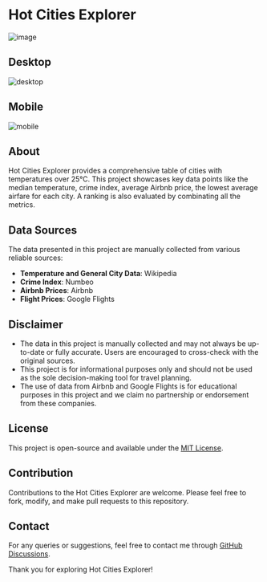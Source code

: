 # Hot Cities Explorer
![image](https://github.com/MarvinAmine/it-is-hot-over-there/assets/126837473/44812a2d-fbbc-4c27-9411-c131f038c8ab)

## Desktop
![desktop](https://github.com/MarvinAmine/it-is-hot-over-there/assets/126837473/6e4c7ff3-8661-437f-832e-0959794d3da8)

## Mobile
![mobile](https://github.com/MarvinAmine/it-is-hot-over-there/assets/126837473/8b736eb7-d5b1-48c1-a7bb-0f823e7deca8)

## About
Hot Cities Explorer provides a comprehensive table of cities with temperatures over 25°C. This project showcases key data points like the median temperature, crime index, average Airbnb price, the lowest average airfare for each city.
A ranking is also evaluated by combinating all the metrics. 

## Data Sources
The data presented in this project are manually collected from various reliable sources:
- **Temperature and General City Data**: Wikipedia
- **Crime Index**: Numbeo
- **Airbnb Prices**: Airbnb
- **Flight Prices**: Google Flights

## Disclaimer
- The data in this project is manually collected and may not always be up-to-date or fully accurate. Users are encouraged to cross-check with the original sources.
- This project is for informational purposes only and should not be used as the sole decision-making tool for travel planning.
- The use of data from Airbnb and Google Flights is for educational purposes in this project and we claim no partnership or endorsement from these companies.

## License
This project is open-source and available under the [MIT License](https://opensource.org/licenses/MIT).

## Contribution
Contributions to the Hot Cities Explorer are welcome. Please feel free to fork, modify, and make pull requests to this repository.

## Contact
For any queries or suggestions, feel free to contact me through [GitHub Discussions](https://github.com/MarvinAmine/it-is-hot-over-there/discussions).

Thank you for exploring Hot Cities Explorer!
